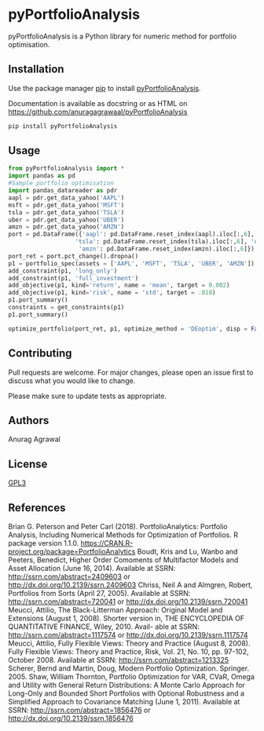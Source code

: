 # pyPortfolioAnalysis

pyPortfolioAnalysis is a Python library for numeric method for portfolio optimisation.

## Installation

Use the package manager [pip](https://pip.pypa.io/en/stable/) to install [pyPortfolioAnalysis](https://pypi.org/project/pyPortfolioAnalysis/).

Documentation is available as docstring or as HTML on https://github.com/anuragagrawaal/pyPortfolioAnalysis



```bash
pip install pyPortfolioAnalysis
```

## Usage

```python
from pyPortfolioAnalysis import *
import pandas as pd
#Sample portfolio optimisation
import pandas_datareader as pdr
aapl = pdr.get_data_yahoo('AAPL')
msft = pdr.get_data_yahoo('MSFT')
tsla = pdr.get_data_yahoo('TSLA')
uber = pdr.get_data_yahoo('UBER')
amzn = pdr.get_data_yahoo('AMZN')
port = pd.DataFrame({'aapl': pd.DataFrame.reset_index(aapl).iloc[:,6], 'msft':pd.DataFrame.reset_index(msft).iloc[:,6],
                   'tsla': pd.DataFrame.reset_index(tsla).iloc[:,6], 'uber': pd.DataFrame.reset_index(uber).iloc[:,6],
                    'amzn': pd.DataFrame.reset_index(amzn).iloc[:,6]})
port_ret = port.pct_change().dropna()
p1 = portfolio_spec(assets = ['AAPL', 'MSFT', 'TSLA', 'UBER', 'AMZN'])
add_constraint(p1, 'long_only')
add_constraint(p1, 'full_investment')
add_objective(p1, kind='return', name = 'mean', target = 0.002)
add_objective(p1, kind='risk', name = 'std', target = .018)
p1.port_summary()
constraints = get_constraints(p1)
p1.port_summary()

optimize_portfolio(port_ret, p1, optimize_method = 'DEoptim', disp = False)
```

## Contributing
Pull requests are welcome. For major changes, please open an issue first to discuss what you would like to change.

Please make sure to update tests as appropriate.

## Authors
Anurag Agrawal

## License
[GPL3](https://choosealicense.com/licenses/gpl-3.0/)

## References
Brian G. Peterson and Peter Carl (2018). PortfolioAnalytics: Portfolio Analysis, Including Numerical Methods for Optimization of Portfolios. R package version 1.1.0. https://CRAN.R-project.org/package=PortfolioAnalytics
Boudt, Kris and Lu, Wanbo and Peeters, Benedict, Higher Order Comoments of Multifactor Models and Asset Allocation (June 16, 2014). Available at SSRN: http://ssrn.com/abstract=2409603 or http://dx.doi.org/10.2139/ssrn.2409603
Chriss, Neil A and Almgren, Robert, Portfolios from Sorts (April 27, 2005). Available at SSRN: http://ssrn.com/abstract=720041 or http://dx.doi.org/10.2139/ssrn.720041
Meucci, Attilio, The Black-Litterman Approach: Original Model and Extensions (August 1, 2008). Shorter version in, THE ENCYCLOPEDIA OF QUANTITATIVE FINANCE, Wiley, 2010. Avail- able at SSRN: http://ssrn.com/abstract=1117574 or http://dx.doi.org/10.2139/ssrn.1117574
Meucci, Attilio, Fully Flexible Views: Theory and Practice (August 8, 2008). Fully Flexible Views: Theory and Practice, Risk, Vol. 21, No. 10, pp. 97-102, October 2008. Available at SSRN: http://ssrn.com/abstract=1213325
Scherer, Bernd and Martin, Doug, Modern Portfolio Optimization. Springer. 2005.
Shaw, William Thornton, Portfolio Optimization for VAR, CVaR, Omega and Utility with General Return Distributions: A Monte Carlo Approach for Long-Only and Bounded Short Portfolios with Optional Robustness and a Simplified Approach to Covariance Matching (June 1, 2011). Available at SSRN: http://ssrn.com/abstract=1856476 or http://dx.doi.org/10.2139/ssrn.1856476

